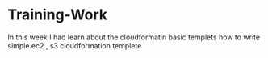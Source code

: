 # Training-Work
In this week I had learn about the cloudformatin basic templets 
how to write simple ec2 , s3 cloudformation templete

